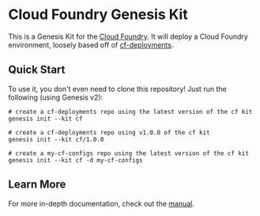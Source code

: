 Cloud Foundry Genesis Kit
==================

This is a Genesis Kit for the [Cloud Foundry][1]. It will deploy
a Cloud Foundry environment, loosely based off of [cf-deployments][2].

Quick Start
-----------

To use it, you don't even need to clone this repository!  Just run
the following (using Genesis v2):

```
# create a cf-deployments repo using the latest version of the cf kit
genesis init --kit cf

# create a cf-deployments repo using v1.0.0 of the cf kit
genesis init --kit cf/1.0.0

# create a my-cf-configs repo using the latest version of the cf kit
genesis init --kit cf -d my-cf-configs
```

Learn More
----------

For more in-depth documentation, check out the [manual][3].

[1]: https://docs.cloudfoundry.org
[2]: https://github.com/cloudfoundry/cf-deployment
[3]: MANUAL.md
